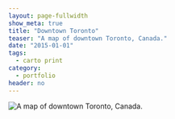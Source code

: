 ```yaml
---
layout: page-fullwidth
show_meta: true
title: "Downtown Toronto"
teaser: "A map of downtown Toronto, Canada."
date: "2015-01-01"
tags:
  - carto print 
category:
  - portfolio
header: no
---
```


![A map of downtown Toronto, Canada.]()

